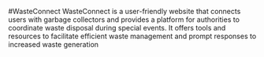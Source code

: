 #WasteConnect
WasteConnect is a user-friendly website that connects users with garbage collectors and provides a platform for authorities to coordinate waste disposal during special events. It offers tools and resources to facilitate efficient waste management and prompt responses to increased waste generation
